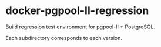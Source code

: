 docker-pgpool-II-regression
==================

Build regression test environment for pgpool-II + PostgreSQL.

Each subdirectory corresponds to each version.
